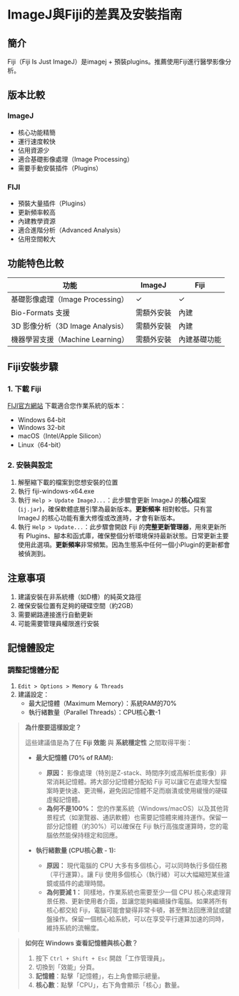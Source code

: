 # ImageJ與Fiji的差異及安裝指南

## 簡介
Fiji（Fiji Is Just ImageJ）是imagej + 預裝plugins。推薦使用Fiji進行醫學影像分析。

## 版本比較

### ImageJ
- 核心功能精簡
- 運行速度較快
- 佔用資源少
- 適合基礎影像處理（Image Processing）
- 需要手動安裝插件（Plugins）

### FIJI
- 預裝大量插件（Plugins）
- 更新頻率較高
- 內建教學資源
- 適合進階分析（Advanced Analysis）
- 佔用空間較大

## 功能特色比較

| 功能 | ImageJ | Fiji |
|------|---------|------|
| 基礎影像處理（Image Processing）| ✓ | ✓ |
| Bio-Formats 支援 | 需額外安裝 | 內建 |
| 3D 影像分析（3D Image Analysis）| 需額外安裝 | 內建 |
| 機器學習支援（Machine Learning）| 需額外安裝 | 內建基礎功能 |

## Fiji安裝步驟

### 1. 下載 Fiji
 [FIJI官方網站](https://fiji.sc/) 下載適合您作業系統的版本：
- Windows 64-bit
- Windows 32-bit
- macOS（Intel/Apple Silicon）
- Linux（64-bit）

### 2. 安裝與設定
1. 解壓縮下載的檔案到您想安裝的位置
2. 執行 fiji-windows-x64.exe
3. 執行 `Help > Update ImageJ...`：此步驟會更新 ImageJ 的**核心**檔案 (`ij.jar`)，確保軟體底層引擎為最新版本。**更新頻率** 相對較低。只有當 ImageJ 的核心功能有重大修復或改進時，才會有新版本。
4. 執行 `Help > Update...`：此步驟會開啟 Fiji 的**完整更新管理器**，用來更新所有 Plugins、腳本和函式庫，確保整個分析環境保持最新狀態。日常更新主要使用此選項。**更新頻率**非常頻繁。因為生態系中任何一個小Plugin的更新都會被偵測到。



## 注意事項
1. 建議安裝在非系統槽（如D槽）的純英文路徑
2. 確保安裝位置有足夠的硬碟空間（約2GB）
3. 需要網路連接進行自動更新
4. 可能需要管理員權限進行安裝

## 記憶體設定

### 調整記憶體分配
1. `Edit > Options > Memory & Threads`
2. 建議設定：
   - 最大記憶體（Maximum Memory）：系統RAM的70%
   - 執行緒數量（Parallel Threads）：CPU核心數-1

> **為什麼要這樣設定？**
>
> 這些建議值是為了在 **Fiji 效能** 與 **系統穩定性** 之間取得平衡：
>
> - **最大記憶體 (70% of RAM):**
>   - **原因：** 影像處理（特別是Z-stack、時間序列或高解析度影像）非常消耗記憶體。將大部分記憶體分配給 Fiji 可以讓它在處理大型檔案時更快速、更流暢，避免因記憶體不足而崩潰或使用緩慢的硬碟虛擬記憶體。
>   - **為何不是100%：** 您的作業系統（Windows/macOS）以及其他背景程式（如瀏覽器、通訊軟體）也需要記憶體來維持運作。保留一部分記憶體（約30%）可以確保在 Fiji 執行高強度運算時，您的電腦依然能保持穩定和回應。
>
> - **執行緒數量 (CPU核心數 - 1):**
>   - **原因：** 現代電腦的 CPU 大多有多個核心，可以同時執行多個任務（平行運算）。讓 Fiji 使用多個核心（執行緒）可以大幅縮短某些濾鏡或插件的處理時間。
>   - **為何要減 1：** 同樣地，作業系統也需要至少一個 CPU 核心來處理背景任務、更新使用者介面，並讓您能夠繼續操作電腦。如果將所有核心都交給 Fiji，電腦可能會變得非常卡頓，甚至無法回應滑鼠或鍵盤操作。保留一個核心給系統，可以在享受平行運算加速的同時，維持系統的流暢度。

> **如何在 Windows 查看記憶體與核心數？**  
>
> 1. 按下 `Ctrl + Shift + Esc` 開啟「工作管理員」。  
> 2. 切換到「效能」分頁。  
> 3. **記憶體**：點擊「記憶體」，右上角會顯示總量。  
> 4. **核心數**：點擊「CPU」，右下角會顯示「核心」數量。
